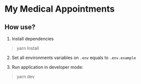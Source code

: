 # My Medical Appointments

## How use?

1.  Install dependencies

> yarn Install

2.  Set all environments variables on `.env` equals to `.env.example`

3.  Run application in developer mode:

> yarn dev
